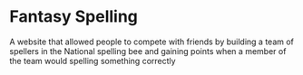 # Fantasy Spelling
A website that allowed people to compete with friends by building a team of spellers in the National spelling bee and gaining points when a member of the team would spelling something correctly

